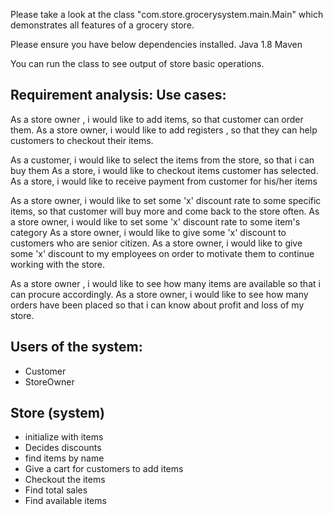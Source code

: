  Please take a look at the class "com.store.grocerysystem.main.Main" which demonstrates all features of a grocery store.
 
 Please ensure you have below dependencies installed.
 Java 1.8
 Maven  
 
 You can run the class to see output of store basic operations.  
 
 
 Requirement analysis:
 Use cases:
 ----------
 As a store owner , i would like to add items, so that customer can order them.
 As a store owner, i would like to add registers , so that they can help customers to checkout their items. 
 
 As a customer, i would like to select the items from the store, so that i can buy them 
 As a store, i would like to checkout items customer has selected.   
 As a store, i would like to receive payment from customer for his/her items 
  
 As a store owner, i would like to set some 'x' discount rate to some specific items, so that customer will buy more and come back to 
 the store often. 
 As a store owner, i would like to set some 'x' discount rate to some item's category 
 As a store owner, i would like to give some 'x' discount to customers who are senior citizen. 
 As a store owner, i would like to give some 'x' discount to my employees on order to motivate them to continue working 
 with the store. 
  
 As a store owner , i would like to see how many items are available so that i can procure accordingly.
 As a store owner, i would like to see how many orders have been placed so that i can know about profit and loss of my store.

Users of the system:
-------------------
 - Customer
 - StoreOwner
 
 Store (system) 
 ---------------
 - initialize with items
 - Decides discounts
 - find items by name 
 - Give a cart for customers to add items
 - Checkout the items 
 - Find total sales
 - Find available items
 